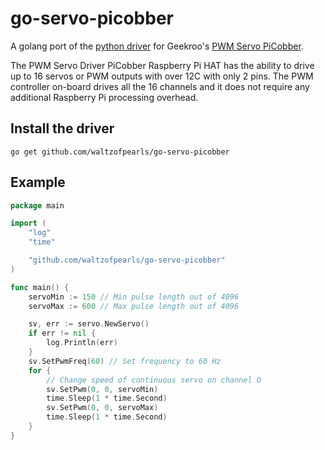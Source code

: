 # go-servo-picobber

A golang port of the
[python driver](https://github.com/geekroo/Geekroo-PiCobber-PWMServo) for Geekroo's
[PWM Servo PiCobber](http://www.robotshop.com/ca/en/pwm-servo-driver-picobber-raspberry-pi-hat.html).

The PWM Servo Driver PiCobber Raspberry Pi HAT has the ability to drive
up to 16 servos or PWM outputs with over 12C with only 2 pins. The PWM
controller on-board drives all the 16 channels and it does not require
any additional Raspberry Pi processing overhead.

## Install the driver

```shell
go get github.com/waltzofpearls/go-servo-picobber
```

## Example

```go
package main

import (
    "log"
    "time"

    "github.com/waltzofpearls/go-servo-picobber"
)

func main() {
    servoMin := 150 // Min pulse length out of 4096
    servoMax := 600 // Max pulse length out of 4096

    sv, err := servo.NewServo()
    if err != nil {
        log.Println(err)
    }
    sv.SetPwmFreq(60) // Set frequency to 60 Hz
    for {
        // Change speed of continuous servo on channel O
        sv.SetPwm(0, 0, servoMin)
        time.Sleep(1 * time.Second)
        sv.SetPwm(0, 0, servoMax)
        time.Sleep(1 * time.Second)
    }
}
```
